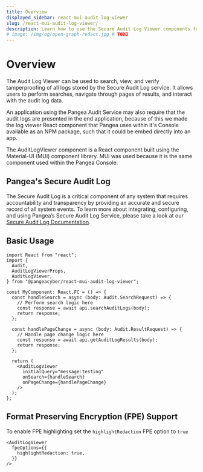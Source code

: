 ```yaml
---
title: Overview
displayed_sidebar: react-mui-audit-log-viewer
slug: /react-mui-audit-log-viewer/
description: Learn how to use the Secure Audit Log Viewer components from Pangea in your app
# image: /img/og/open-graph-redact.jpg # TODO
---
```


# Overview

The Audit Log Viewer can be used to search, view, and verify tamperproofing of all logs stored by the Secure Audit Log service. It allows users to perform searches, navigate through pages of results, and interact with the audit log data.

An application using the Pangea Audit Service may also require that the audit logs are presented in the end application, because of this we made the log viewer React component that Pangea uses within it's Console available as an NPM package, such that it could be embed directly into an app.

The AuditLogViewer component is a React component built using the Material-UI (MUI) component library. MUI was used because it is the same component used within the Pangea Console.

## Pangea's Secure Audit Log

The Secure Audit Log is a critical component of any system that requires accountability and transparency by providing an accurate and secure record of all system events. To learn more about integrating, configuring, and using Pangea’s Secure Audit Log Service, please take a look at our [Secure Audit Log Documentation](https://pangea.cloud/docs/audit).

## Basic Usage

```tsx
import React from "react";
import {
  Audit,
  AuditLogViewerProps,
  AuditLogViewer,
} from "@pangeacyber/react-mui-audit-log-viewer";

const MyComponent: React.FC = () => {
  const handleSearch = async (body: Audit.SearchRequest) => {
    // Perform search logic here
    const response = await api.searchAuditLogs(body);
    return response;
  };

  const handlePageChange = async (body: Audit.ResultRequest) => {
    // Handle page change logic here
    const response = await api.getAuditLogResults(body);
    return response;
  };

  return (
    <AuditLogViewer
      initialQuery="message:testing"
      onSearch={handleSearch}
      onPageChange={handlePageChange}
    />
  );
};
```

## Format Preserving Encryption (FPE) Support

To enable FPE highlighting set the `highlightRedaction` FPE option to `true`

```tsx
<AuditLogViewer
  fpeOptions={{
    highlightRedaction: true,
  }}
/>
```
